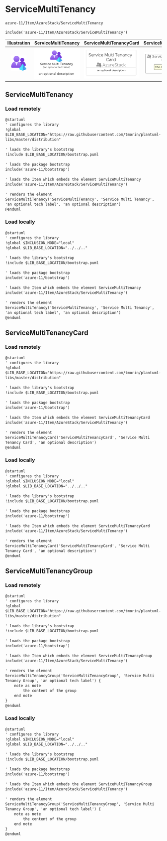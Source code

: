 # ServiceMultiTenancy


```text
azure-11/Item/AzureStack/ServiceMultiTenancy
```

```text
include('azure-11/Item/AzureStack/ServiceMultiTenancy')
```



| Illustration | ServiceMultiTenancy | ServiceMultiTenancyCard | ServiceMultiTenancyGroup |
| :---: | :---: | :---: | :---: |
| ![illustration for Illustration](../../../azure-11/Item/AzureStack/ServiceMultiTenancy.png) | ![illustration for ServiceMultiTenancy](../../../azure-11/Item/AzureStack/ServiceMultiTenancy.Local.png) | ![illustration for ServiceMultiTenancyCard](../../../azure-11/Item/AzureStack/ServiceMultiTenancyCard.Local.png) | ![illustration for ServiceMultiTenancyGroup](../../../azure-11/Item/AzureStack/ServiceMultiTenancyGroup.Local.png) |




## ServiceMultiTenancy

### Load remotely
```plantuml
@startuml
' configures the library
!global $LIB_BASE_LOCATION="https://raw.githubusercontent.com/tmorin/plantuml-libs/master/distribution"

' loads the library's bootstrap
!include $LIB_BASE_LOCATION/bootstrap.puml

' loads the package bootstrap
include('azure-11/bootstrap')

' loads the Item which embeds the element ServiceMultiTenancy
include('azure-11/Item/AzureStack/ServiceMultiTenancy')

' renders the element
ServiceMultiTenancy('ServiceMultiTenancy', 'Service Multi Tenancy', 'an optional tech label', 'an optional description')
@enduml
```

### Load locally
```plantuml
@startuml
' configures the library
!global $INCLUSION_MODE="local"
!global $LIB_BASE_LOCATION="../../.."

' loads the library's bootstrap
!include $LIB_BASE_LOCATION/bootstrap.puml

' loads the package bootstrap
include('azure-11/bootstrap')

' loads the Item which embeds the element ServiceMultiTenancy
include('azure-11/Item/AzureStack/ServiceMultiTenancy')

' renders the element
ServiceMultiTenancy('ServiceMultiTenancy', 'Service Multi Tenancy', 'an optional tech label', 'an optional description')
@enduml
```

## ServiceMultiTenancyCard

### Load remotely
```plantuml
@startuml
' configures the library
!global $LIB_BASE_LOCATION="https://raw.githubusercontent.com/tmorin/plantuml-libs/master/distribution"

' loads the library's bootstrap
!include $LIB_BASE_LOCATION/bootstrap.puml

' loads the package bootstrap
include('azure-11/bootstrap')

' loads the Item which embeds the element ServiceMultiTenancyCard
include('azure-11/Item/AzureStack/ServiceMultiTenancy')

' renders the element
ServiceMultiTenancyCard('ServiceMultiTenancyCard', 'Service Multi Tenancy Card', 'an optional description')
@enduml
```

### Load locally
```plantuml
@startuml
' configures the library
!global $INCLUSION_MODE="local"
!global $LIB_BASE_LOCATION="../../.."

' loads the library's bootstrap
!include $LIB_BASE_LOCATION/bootstrap.puml

' loads the package bootstrap
include('azure-11/bootstrap')

' loads the Item which embeds the element ServiceMultiTenancyCard
include('azure-11/Item/AzureStack/ServiceMultiTenancy')

' renders the element
ServiceMultiTenancyCard('ServiceMultiTenancyCard', 'Service Multi Tenancy Card', 'an optional description')
@enduml
```

## ServiceMultiTenancyGroup

### Load remotely
```plantuml
@startuml
' configures the library
!global $LIB_BASE_LOCATION="https://raw.githubusercontent.com/tmorin/plantuml-libs/master/distribution"

' loads the library's bootstrap
!include $LIB_BASE_LOCATION/bootstrap.puml

' loads the package bootstrap
include('azure-11/bootstrap')

' loads the Item which embeds the element ServiceMultiTenancyGroup
include('azure-11/Item/AzureStack/ServiceMultiTenancy')

' renders the element
ServiceMultiTenancyGroup('ServiceMultiTenancyGroup', 'Service Multi Tenancy Group', 'an optional tech label') {
    note as note
        the content of the group
    end note
}
@enduml
```

### Load locally
```plantuml
@startuml
' configures the library
!global $INCLUSION_MODE="local"
!global $LIB_BASE_LOCATION="../../.."

' loads the library's bootstrap
!include $LIB_BASE_LOCATION/bootstrap.puml

' loads the package bootstrap
include('azure-11/bootstrap')

' loads the Item which embeds the element ServiceMultiTenancyGroup
include('azure-11/Item/AzureStack/ServiceMultiTenancy')

' renders the element
ServiceMultiTenancyGroup('ServiceMultiTenancyGroup', 'Service Multi Tenancy Group', 'an optional tech label') {
    note as note
        the content of the group
    end note
}
@enduml
```

